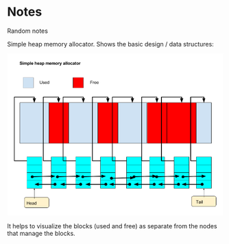 # Notes
Random notes

Simple heap memory allocator. Shows the basic design / data structures:

![Heap Memory Allocator](memory_allocator_1.png)

It helps to visualize the blocks (used and free) as separate from the nodes that manage the blocks.
